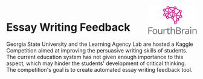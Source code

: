<img align=right src="/data/fourthbrain.png" width="128"/>

# Essay Writing Feedback

Georgia State University and the Learning Agency Lab are hosted a Kaggle Competition aimed at improving the persuasive writing skills of students. The current education system has not given enough importance to this aspect, which may hinder the students' development of critical thinking. The competition's goal is to create automated essay writing feedback tool.
